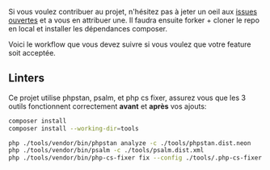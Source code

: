 Si vous voulez contribuer au projet, n'hésitez pas à jeter un oeil aux [issues ouvertes](https://github.com/Blagues-API/blagues-api-php/issues) et a vous en attribuer une. Il faudra ensuite forker + cloner le repo en local et installer les dépendances composer.

Voici le workflow que vous devez suivre si vous voulez que votre feature soit acceptée.

## Linters
Ce projet utilise phpstan, psalm, et php cs fixer, assurez vous que les 3 outils fonctionnent correctement **avant** et **après** vos ajouts:
```bash
composer install
composer install --working-dir=tools

php ./tools/vendor/bin/phpstan analyze -c ./tools/phpstan.dist.neon
php ./tools/vendor/bin/psalm -c ./tools/psalm.dist.xml
php ./tools/vendor/bin/php-cs-fixer fix --config ./tools/.php-cs-fixer.dist.php
```
